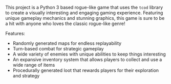 This project is a Python 3 based rogue-like game that uses the `tcod` library to create a visually interesting and engaging gaming experience. Featuring unique gameplay mechanics and stunning graphics, this game is sure to be a hit with anyone who loves the classic rogue-like genre!

Features:

- Randomly generated maps for endless replayability
- Turn-based combat for strategic gameplay
- A wide variety of enemies with unique abilities to keep things interesting
- An expansive inventory system that allows players to collect and use a wide range of items
- Procedurally generated loot that rewards players for their exploration and strategy